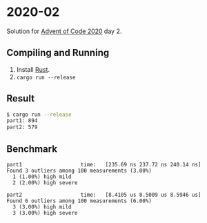 2020-02
=======

Solution for [Advent of Code 2020](https://adventofcode.com/2020) day 2.

Compiling and Running
---------------------

1. Install [Rust](https://www.rust-lang.org/en-US/install.html).
2. `cargo run --release`

Result
------

```sh
$ cargo run --release
part1: 894
part2: 579
```

Benchmark
---------

```
part1                   time:   [235.69 ns 237.72 ns 240.14 ns]
Found 3 outliers among 100 measurements (3.00%)
  1 (1.00%) high mild
  2 (2.00%) high severe

part2                   time:   [8.4105 us 8.5009 us 8.5946 us]
Found 6 outliers among 100 measurements (6.00%)
  3 (3.00%) high mild
  3 (3.00%) high severe
```
